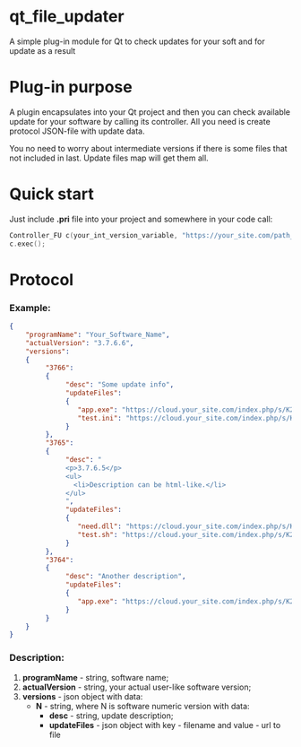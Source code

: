 # qt_file_updater
A simple plug-in module for Qt to check updates for your soft and for update as a result

# Plug-in purpose
A plugin encapsulates into your Qt project and then you can check available update for your software by calling its controller. All you need is create protocol JSON-file with update data.

You no need to worry about intermediate versions if there is some files that not included in last. Update files map will get them all.

# Quick start
Just include **.pri** file into your project and somewhere in your code call:

```c++
Controller_FU c(your_int_version_variable, "https://your_site.com/path_to_update_file");
c.exec();
```

# Protocol

### Example:

```json
{
    "programName": "Your_Software_Name",
    "actualVersion": "3.7.6.6",
    "versions":
    {
         "3766":
         {
              "desc": "Some update info",
              "updateFiles":
              {
                 "app.exe": "https://cloud.your_site.com/index.php/s/K2Tbejh54fvsEVdJI/download",
                 "test.ini": "https://cloud.your_site.com/index.php/s/K2Tbehgj7fs675fj/download"
              }
         },
         "3765":
         {
              "desc": "
              <p>3.7.6.5</p>
              <ul>
                <li>Description can be html-like.</li>
              </ul>
              ",
              "updateFiles":
              {
                 "need.dll": "https://cloud.your_site.com/index.php/s/K2Tbejh54fvsEVdJI/download",
                 "test.sh": "https://cloud.your_site.com/index.php/s/K2Tbejhf88vsEVdJI/download"
              }
         },
         "3764":
         {
              "desc": "Another description",
              "updateFiles":
              {
                 "app.exe": "https://cloud.your_site.com/index.php/s/K2Tbejh54fvsEVdJI/download"
              }
         }
    }
}
```

### Description:


1. **programName** - string, software name;
2. **actualVersion** - string, your actual user-like software version;
3. **versions** - json object with data:
   - **N** - string, where N is software numeric version with data:
     - **desc** - string, update description;
     - **updateFiles** - json object with key - filename and value - url to file
